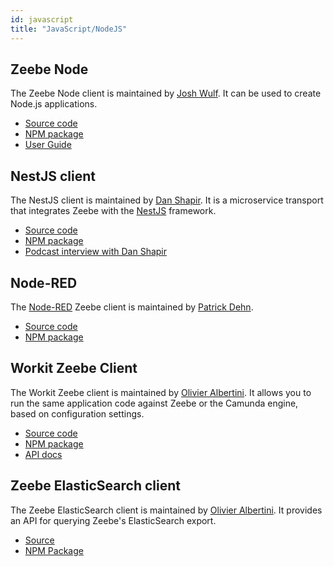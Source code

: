 ```yaml
---
id: javascript
title: "JavaScript/NodeJS"
---
```


## Zeebe Node

The Zeebe Node client is maintained by [Josh Wulf](https://github.com/jwulf). It can be used to create Node.js applications.

- [Source code](https://github.com/camunda-community-hub/zeebe-client-node-js)
- [NPM package](https://www.npmjs.com/package/zeebe-node)
- [User Guide](https://github.com/camunda-community-hub/zeebe-client-node-js)

## NestJS client

The NestJS client is maintained by [Dan Shapir](https://github.com/danshapir). It is a microservice transport that integrates Zeebe with the [NestJS](https://nestjs.com/) framework.

- [Source code](https://github.com/pay-k/nestjs-zeebe)
- [NPM package](https://www.npmjs.com/package/@payk/nestjs-zeebe)
- [Podcast interview with Dan Shapir](https://zeebe.buzzsprout.com/454051/1989112-zeebe-and-nestjs)

## Node-RED

The [Node-RED](https://nodered.org/) Zeebe client is maintained by [Patrick Dehn](https://github.com/pedesen).

- [Source code](https://github.com/pedesen/node-red-contrib-zeebe)
- [NPM package](https://www.npmjs.com/package/node-red-contrib-zeebe)

## Workit Zeebe Client

The Workit Zeebe client is maintained by [Olivier Albertini](https://github.com/OlivierAlbertini). It allows you to run the same application code against Zeebe or the Camunda engine, based on configuration settings.

- [Source code](https://github.com/VilledeMontreal/workit)
- [NPM package](https://www.npmjs.com/package/workit-zeebe-client)
- [API docs](https://villedemontreal.github.io/workit/)

## Zeebe ElasticSearch client

The Zeebe ElasticSearch client is maintained by [Olivier Albertini](https://github.com/OlivierAlbertini). It provides an API for querying Zeebe's ElasticSearch export.

- [Source](https://github.com/VilledeMontreal/workit/tree/master/packages/zeebe-elasticsearch-client)
- [NPM Package](https://www.npmjs.com/package/zeebe-elasticsearch-client)
